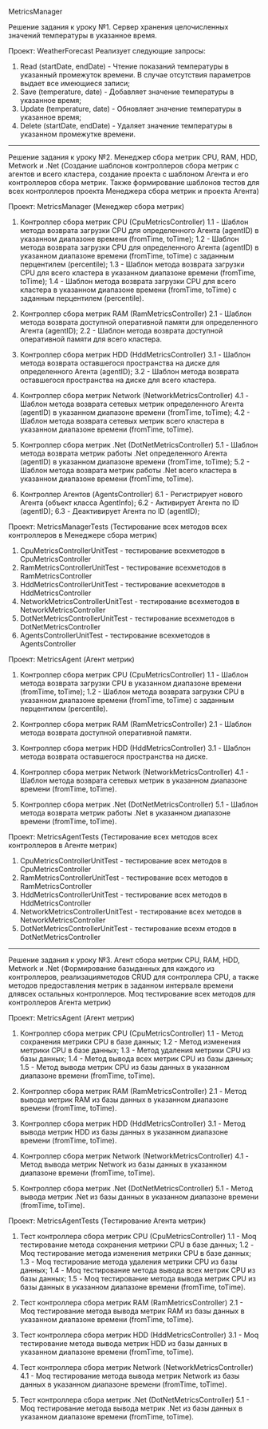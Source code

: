 MetricsManager



Решение задания к уроку №1. Cервер хранения целочисленных значений температуры в указанное время.

Проект: WeatherForecast
Реализует следующие запросы:
1) Read (startDate, endDate) - Чтение показаний температуры в указанный промежуток времени. В случае отсутствия параметров выдает все имеющиеся записи;
2) Save (temperature, date) - Добавляет значение температуры в указанное время;
3) Update (temperature, date) - Обновляет значение температуры в указанное время;
4) Delete (startDate, endDate) - Удаляет значение температуры в указанном промежутке времени.

_________________________________________________________________________________________________________________________________________________

Решение задания к уроку №2. Менеджер сбора метрик CPU, RAM, HDD, Metwork и .Net (Создание шаблонов контроллеров сбора метрик с агентов и 
всего кластера, создание проекта с шаблоном Агента и его контроллеров сбора метрик. Также формирование шаблонов тестов для всех контроллеров
проекта Менеджера сбора метрик и проекта Агента)


Проект: MetricsManager (Менеджер сбора метрик)
1) Контроллер сбора метрик CPU (CpuMetricsController)
	1.1 - Шаблон метода возврата загрузки CPU для определенного Агента (agentID) в указанном диапазоне времени (fromTime, toTime);
	1.2 - Шаблон метода возврата загрузки CPU для определенного Агента (agentID) в указанном диапазоне времени (fromTime, toTime) с заданным перцентилем (percentile);
	1.3 - Шаблон метода возврата загрузки CPU для всего кластера в указанном диапазоне времени (fromTime, toTime);
	1.4 - Шаблон метода возврата загрузки CPU для всего кластера в указанном диапазоне времени (fromTime, toTime) с заданным перцентилем (percentile).

2) Контроллер сбора метрик RAM (RamMetricsController)
	2.1 - Шаблон метода возврата доступной оперативной памяти для определенного Агента (agentID); 
	2.2 - Шаблон метода возврата доступной оперативной памяти для всего кластера.

3) Контроллер сбора метрик HDD (HddMetricsController)
	3.1 - Шаблон метода возврата оставшегося пространства на диске для определенного Агента (agentID); 
	3.2 - Шаблон метода возврата оставшегося пространства на диске для всего кластера.

4) Контроллер сбора метрик Network (NetworkMetricsController)
	4.1 - Шаблон метода возврата сетевых метрик определенного Агента (agentID) в указанном диапазоне времени (fromTime, toTime);
	4.2 - Шаблон метода возврата сетевых метрик всего кластера в указанном диапазоне времени (fromTime, toTime).

5) Контроллер сбора метрик .Net (DotNetMetricsController)
	5.1 - Шаблон метода возврата метрик работы .Net определенного Агента (agentID) в указанном диапазоне времени (fromTime, toTime);
	5.2 - Шаблон метода возврата метрик работы .Net всего кластера в указанном диапазоне времени (fromTime, toTime).

6) Контроллер Агентов (AgentsController)
	6.1 - Регистрирует нового Агента (объект класса AgentInfo);
	6.2 - Активирует Агента по ID (agentID);
	6.3 - Деактивирует Агента по ID (agentID);


Проект: MetricsManagerTests (Тестирование всех методов всех контроллеров в Менеджере сбора метрик)
1) CpuMetricsControllerUnitTest - тестирование всехметодов в CpuMetricsController
2) RamMetricsControllerUnitTest - тестирование всехметодов в RamMetricsController
3) HddMetricsControllerUnitTest - тестирование всехметодов в HddMetricsController
4) NetworkMetricsControllerUnitTest - тестирование всехметодов в NetworkMetricsController
5) DotNetMetricsControllerUnitTest - тестирование всехметодов в DotNetMetricsController
6) AgentsControllerUnitTest - тестирование всехметодов в AgentsController


Проект: MetricsAgent (Агент метрик)
1) Контроллер сбора метрик CPU (CpuMetricsController)
	1.1 - Шаблон метода возврата загрузки CPU в указанном диапазоне времени (fromTime, toTime);
	1.2 - Шаблон метода возврата загрузки CPU в указанном диапазоне времени (fromTime, toTime) с заданным перцентилем (percentile).
	
2) Контроллер сбора метрик RAM (RamMetricsController)
	2.1 - Шаблон метода возврата доступной оперативной памяти.

3) Контроллер сбора метрик HDD (HddMetricsController)
	3.1 - Шаблон метода возврата оставшегося пространства на диске.

4) Контроллер сбора метрик Network (NetworkMetricsController)
	4.1 - Шаблон метода возврата сетевых метрик в указанном диапазоне времени (fromTime, toTime).

5) Контроллер сбора метрик .Net (DotNetMetricsController)
	5.1 - Шаблон метода возврата метрик работы .Net в указанном диапазоне времени (fromTime, toTime).


Проект: MetricsAgentTests (Тестирование всех методов всех контроллеров в Агенте метрик)
1) CpuMetricsControllerUnitTest - тестирование всех методов в CpuMetricsController
2) RamMetricsControllerUnitTest - тестирование всех методов в RamMetricsController
3) HddMetricsControllerUnitTest - тестирование всех методов в HddMetricsController
4) NetworkMetricsControllerUnitTest - тестирование всех методов в NetworkMetricsController
5) DotNetMetricsControllerUnitTest - тестирование всехм етодов в DotNetMetricsController

______________________________________________________________________________________________________________________________________________

Решение задания к уроку №3. Агент сбора метрик CPU, RAM, HDD, Metwork и .Net (Формирование базыданных для каждого из контроллеров, реализацияметодов CRUD для сонтроллера CPU, а также методов предоставления метрик в заданном интервале времени длявсех остальных контроллеров. Мoq тестирование всех методов для контроллеров Агента метрик)

Проект: MetricsAgent (Агент метрик)
1) Контроллер сбора метрик CPU (CpuMetricsController)
	1.1 - Метод сохранения метрики CPU в базе данных;
	1.2 - Метод изменения метрики CPU в базе данных;
	1.3 - Метод удаления метрики CPU из базы данных;
	1.4 - Метод вывода всех метрик CPU из базы данных;
	1.5 - Метод вывода метрик CPU из базы данных в указанном диапазоне времени (fromTime, toTime).

2) Контроллер сбора метрик RAM (RamMetricsController)
	2.1 - Метод вывода метрик RAM из базы данных в указанном диапазоне времени (fromTime, toTime).

3) Контроллер сбора метрик HDD (HddMetricsController)
	3.1 - Метод вывода метрик HDD из базы данных в указанном диапазоне времени (fromTime, toTime).

4) Контроллер сбора метрик Network (NetworkMetricsController)
	4.1 - Метод вывода метрик Network из базы данных в указанном диапазоне времени (fromTime, toTime).

5) Контроллер сбора метрик .Net (DotNetMetricsController)
	5.1 - Метод вывода метрик .Net из базы данных в указанном диапазоне времени (fromTime, toTime).


Проект: MetricsAgentTests (Тестирование Агента метрик)
1) Тест контроллера сбора метрик CPU (CpuMetricsController)
	1.1 - Moq тестирование метода сохранения метрики CPU в базе данных;
	1.2 - Moq тестирование метода изменения метрики CPU в базе данных;
	1.3 - Moq тестирование метода удаления метрики CPU из базы данных;
	1.4 - Moq тестирование метода вывода всех метрик CPU из базы данных;
	1.5 - Moq тестирование метода вывода метрик CPU из базы данных в указанном диапазоне времени (fromTime, toTime).

2) Тест контроллера сбора метрик RAM (RamMetricsController)
	2.1 - Moq тестирование метода вывода метрик RAM из базы данных в указанном диапазоне времени (fromTime, toTime).

3) Тест контроллера сбора метрик HDD (HddMetricsController)
	3.1 - Moq тестирование метода вывода метрик HDD из базы данных в указанном диапазоне времени (fromTime, toTime).

4) Тест контроллера сбора метрик Network (NetworkMetricsController)
	4.1 - Moq тестирование метода вывода метрик Network из базы данных в указанном диапазоне времени (fromTime, toTime).

5) Тест контроллера сбора метрик .Net (DotNetMetricsController)
	5.1 - Moq тестирование метода вывода метрик .Net из базы данных в указанном диапазоне времени (fromTime, toTime).